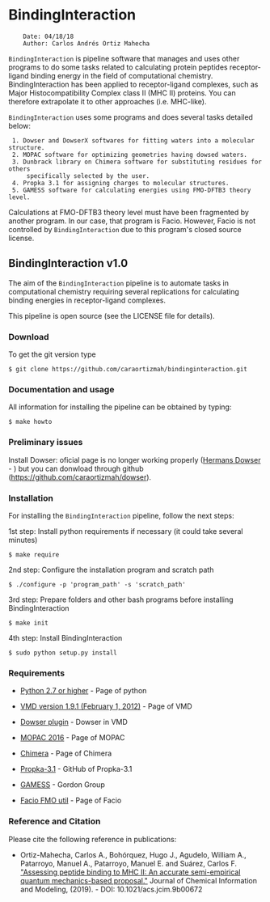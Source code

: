 # BindingInteraction

```
    Date: 04/18/18
    Author: Carlos Andrés Ortiz Mahecha
```

`BindingInteraction` is pipeline software that manages and uses other programs to do some tasks 
related to calculating protein peptides receptor-ligand binding energy in the field of computational chemistry.
BindingInteraction has been applied to receptor-ligand complexes, such as Major Histocompatibility
Complex class II (MHC II) proteins. 
You can therefore extrapolate it to other approaches (i.e. MHC-like). 

`BindingInteraction` uses some programs and does several tasks detailed below:

     1. Dowser and DowserX softwares for fitting waters into a molecular structure.
     2. MOPAC software for optimizing geometries having dowsed waters.
     3. Dunbrack library on Chimera software for substituting residues for others
         specifically selected by the user. 
     4. Propka 3.1 for assigning charges to molecular structures.
     5. GAMESS software for calculating energies using FMO-DFTB3 theory level.

Calculations at FMO-DFTB3 theory level must have been fragmented by another program.
In our case, that program is Facio. However, Facio is not controlled by `BindingInteraction`
due to this program's closed source license.


## BindingInteraction v1.0

The aim of the `BindingInteraction` pipeline is to automate tasks in computational chemistry
requiring several replications for calculating binding energies in receptor-ligand complexes.

This pipeline is open source (see the LICENSE file for details).


### Download

To get the git version type

    $ git clone https://github.com/caraortizmah/bindinginteraction.git


### Documentation and usage

All information for installing the pipeline can be obtained by typing:

    $ make howto
    
### Preliminary issues

Install Dowser: oficial page is no longer working properly ([Hermans Dowser](http://danger.med.unc.edu/hermans/dowser/dowser.htm) - ) but you can donwload through github (https://github.com/caraortizmah/dowser).

### Installation

For installing the `BindingInteraction` pipeline, follow the next steps:

1st step: Install python requirements if necessary (it could take several minutes)

    $ make require
    
2nd step: Configure the installation program and scratch path

    $ ./configure -p 'program_path' -s 'scratch_path'

3rd step: Prepare folders and other bash programs before installing BindingInteraction

    $ make init
    
4th step: Install BindingInteraction

    $ sudo python setup.py install

### Requirements

* [Python 2.7 or higher](https://www.python.org/downloads/) - Page of python

* [VMD version 1.9.1 (February 1, 2012)](https://www.ks.uiuc.edu/Research/vmd/) - Page of VMD
   
* [Dowser plugin](http://www.ks.uiuc.edu/Research/vmd/plugins/dowser/) - Dowser in VMD
   
* [MOPAC 2016](http://openmopac.net/Download_MOPAC_Executable_Step2.html) - Page of MOPAC
   
* [Chimera](https://www.cgl.ucsf.edu/chimera/download.html) - Page of Chimera
   
* [Propka-3.1](https://github.com/jensengroup/propka-3.1.git) - GitHub of Propka-3.1
   
* [GAMESS](https://www.msg.chem.iastate.edu/GAMESS/download/register/) - Gordon Group 
   
* [Facio FMO util](http://zzzfelis.sakura.ne.jp/) - Page of Facio


### Reference and Citation

Please cite the following reference in publications:

*   Ortiz-Mahecha, Carlos A., Bohórquez, Hugo J., Agudelo, William A., Patarroyo, Manuel A., Patarroyo, Manuel E. and Suárez, Carlos F. ["Assessing peptide binding to MHC II: An accurate semi-empirical quantum mechanics-based proposal."](https://doi.org/10.1021/acs.jcim.9b00672) Journal of Chemical Information and Modeling, (2019). - DOI: 10.1021/acs.jcim.9b00672
